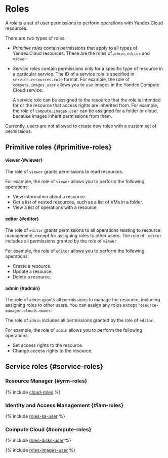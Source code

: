 # Roles

_A role_ is a set of user permissions to perform operations with Yandex.Cloud resources.

There are two types of roles:

- _Primitive roles_ contain permissions that apply to all types of Yandex.Cloud resources. These are the roles of `admin`, `editor` and `viewer`.

- _Service roles_ contain permissions only for a specific type of resource in a particular service. The ID of a service role is specified in `service.resources.role` format. For example, the role of `compute.images.user` allows you to use images in the Yandex Compute Cloud service.

    A service role can be assigned to the resource that the role is intended for or the resource that access rights are inherited from. For example, the role of `compute.images.user` can be assigned for a folder or cloud, because images inherit permissions from them.

Currently, users are not allowed to create new roles with a custom set of permissions.

## Primitive roles {#primitive-roles}

#### viewer {#viewer}

The role of `viewer` grants permissions to read resources.

For example, the role of `viewer` allows you to perform the following operations:

- View information about a resource.
- Get a list of nested resources, such as a list of VMs in a folder.
- View a list of operations with a resource.

#### editor {#editor}

The role of `editor` grants permissions to all operations relating to resource management, except for assigning roles to other users. The role of ` editor` includes all permissions granted by the role of `viewer`.

For example, the role of `editor` allows you to perform the following operations:

- Create a resource.
- Update a resource.
- Delete a resource.

#### admin {#admin}

The role of `admin` grants all permissions to manage the resource, including assigning roles to other users. You can assign any roles except `resource-manager.clouds.owner`.

The role of `admin` includes all permissions granted by the role of `editor`.

For example, the role of `admin` allows you to perform the following operations:

- Set access rights to the resource.
- Change access rights to the resource.

## Service roles {#service-roles}

### Resource Manager {#yrm-roles}

{% include [cloud-roles](../../../_includes/cloud-roles.md) %}

### Identity and Access Management {#iam-roles}

{% include [roles-sa-user](../../../_includes/roles-sa-user.md) %}

### Compute Cloud {#compute-roles}

{% include [roles-disks-user](../../../_includes/roles-disks-user.md) %}

{% include [roles-images-user](../../../_includes/roles-images-user.md) %}

